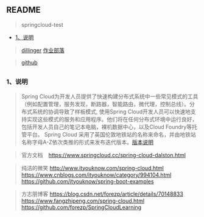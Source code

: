 ## README
> springcloud-test

*   [1、说明](#introduce) 

> [dillinger]( https://dillinger.io/ )   [作业部落]( https://www.zybuluo.com/mdeditor )    

> [github]( https://github.com/scott180/springcloud-test ) 



<h2 id="introduce"></h2>

### 1、说明
> Spring Cloud为开发人员提供了快速构建分布式系统中一些常见模式的工具（例如配置管理，服务发现，断路器，智能路由，微代理，控制总线）。分布式系统的协调导致了样板模式, 使用Spring Cloud开发人员可以快速地支持实现这些模式的服务和应用程序。他们将在任何分布式环境中运行良好，包括开发人员自己的笔记本电脑，裸机数据中心，以及Cloud Foundry等托管平台。
Spring Cloud 采用了英国伦敦地铁站的名称来命名，并由地铁站名称字母A-Z依次类推的形式来发布迭代版本。[版本说明]( https://mp.weixin.qq.com/s/IqlHFsIrFJ5vBG9-1gldJw )

>官方文档 &ensp; https://www.springcloud.cc/spring-cloud-dalston.html


>纯洁的微笑 
http://www.ityouknow.com/spring-cloud.html &ensp;
https://www.cnblogs.com/ityouknow/category/994104.html &ensp;
https://github.com/ityouknow/spring-boot-examples

>方志朋博客
https://blog.csdn.net/forezp/article/details/70148833 &ensp;
https://www.fangzhipeng.com/spring-cloud.html &ensp;
https://github.com/forezp/SpringCloudLearning
